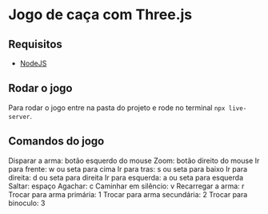 # Jogo de caça com Three.js

## Requisitos

- [NodeJS](https://nodejs.org/)

## Rodar o jogo

Para rodar o jogo entre na pasta do projeto e rode no terminal `npx live-server`.

## Comandos do jogo
Disparar a arma: botão esquerdo do mouse
Zoom: botão direito do mouse
Ir para frente: w ou seta para cima 
Ir para tras: s ou seta para baixo
Ir para direita: d ou seta para direita
Ir para esquerda: a ou seta para esquerda
Saltar: espaço
Agachar: c
Caminhar em silêncio: v
Recarregar a arma: r
Trocar para arma primária: 1
Trocar para arma secundária: 2
Trocar para binoculo: 3